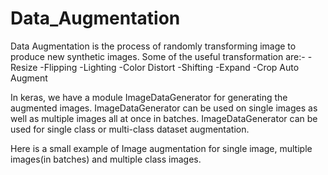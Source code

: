 # Data_Augmentation

Data Augmentation is the process of randomly transforming image to produce new synthetic images.
Some of the useful transformation are:-
-Resize
-Flipping
-Lighting
-Color Distort
-Shifting
-Expand
-Crop
Auto Augment


In keras, we have a module ImageDataGenerator for generating the augmented images. ImageDataGenerator can be used on single images as well as multiple images all at once in batches. ImageDataGenerator can be used for single class or multi-class dataset augmentation.

Here is a small example of Image augmentation for single image, multiple images(in batches) and multiple class images.
